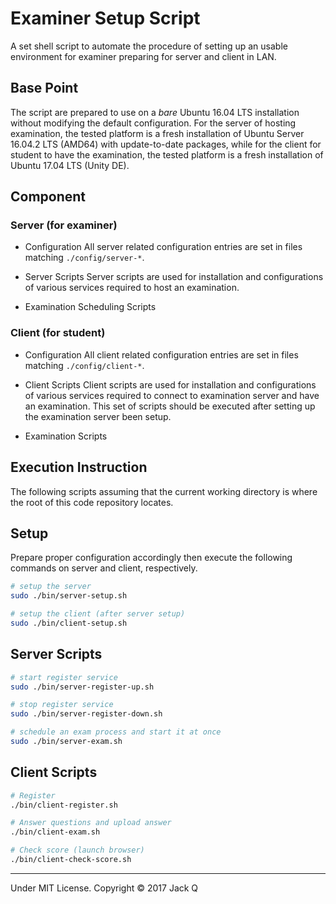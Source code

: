 # Examiner Setup Script

A set shell script to automate the procedure of setting up 
an usable environment for examiner preparing for server 
and client in LAN.

## Base Point
The script are prepared to use on a *bare* Ubuntu 16.04 LTS installation
without modifying the default configuration. For the server of hosting 
examination, the tested platform is a fresh installation of Ubuntu 
Server 16.04.2 LTS (AMD64) with update-to-date packages, while for the client 
for student to have the examination, the tested platform is a fresh 
installation of Ubuntu 17.04 LTS (Unity DE).

## Component

### Server (for examiner)

* Configuration
All server related configuration entries are set in files matching
 `./config/server-*`. 

* Server Scripts
Server scripts are used for installation and configurations of various 
services required to host an examination.

* Examination Scheduling Scripts

### Client (for student)
* Configuration
All client related configuration entries are set in files matching
 `./config/client-*`. 

 * Client Scripts
Client scripts are used for installation and configurations of various 
services required to connect to examination server and have an 
examination. This set of scripts should be executed after setting up
the examination server been setup.

 * Examination Scripts

## Execution Instruction

The following scripts assuming that the current working directory is 
where the root of this code repository locates.

## Setup

Prepare proper configuration accordingly then execute the following commands
on server and client, respectively.

```bash
# setup the server
sudo ./bin/server-setup.sh 

# setup the client (after server setup)
sudo ./bin/client-setup.sh
```

## Server Scripts
```bash
# start register service
sudo ./bin/server-register-up.sh

# stop register service
sudo ./bin/server-register-down.sh

# schedule an exam process and start it at once
sudo ./bin/server-exam.sh
```

## Client Scripts 
```bash
# Register
./bin/client-register.sh

# Answer questions and upload answer
./bin/client-exam.sh

# Check score (launch browser)
./bin/client-check-score.sh
```

---
Under MIT License. Copyright © 2017 Jack Q